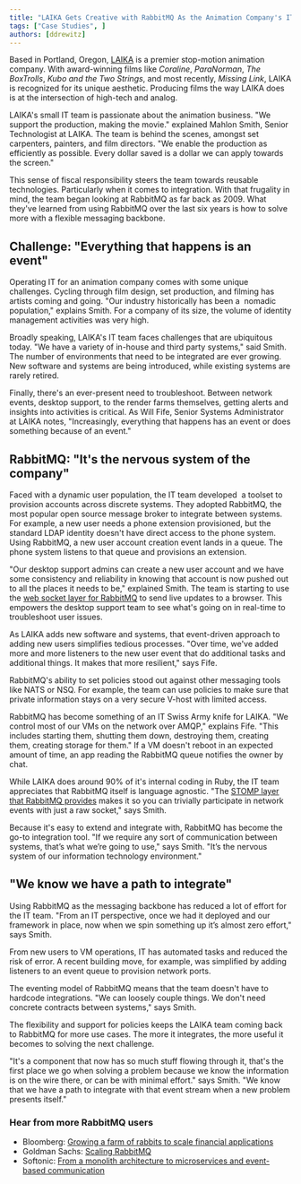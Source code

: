 ```yaml
---
title: "LAIKA Gets Creative with RabbitMQ As the Animation Company's IT Nervous System"
tags: ["Case Studies", ]
authors: [ddrewitz]
---
```


Based in Portland, Oregon, [LAIKA](https://www.laika.com/) is a premier stop-motion animation company. With award-winning films like *Coraline*, *ParaNorman*, *The BoxTrolls*, *Kubo and the Two Strings*, and most recently, *Missing Link*, LAIKA is recognized for its unique aesthetic. Producing films the way LAIKA does is at the intersection of high-tech and analog.

LAIKA's small IT team is passionate about the animation business. "We support the production, making the movie." explained Mahlon Smith, Senior Technologist at LAIKA. The team is behind the scenes, amongst set carpenters, painters, and film directors. "We enable the production as efficiently as possible. Every dollar saved is a dollar we can apply towards the screen."

This sense of fiscal responsibility steers the team towards reusable technologies. Particularly when it comes to integration. With that frugality in mind, the team began looking at RabbitMQ as far back as 2009. What they've learned from using RabbitMQ over the last six years is how to solve more with a flexible messaging backbone.

<!-- truncate -->

## Challenge: "Everything that happens is an event"

Operating IT for an animation company comes with some unique challenges. Cycling through film design, set production, and filming has artists coming and going. "Our industry historically has been a  nomadic population," explains Smith. For a company of its size, the volume of identity management activities was very high. 

Broadly speaking, LAIKA's IT team faces challenges that are ubiquitous today. "We have a variety of in-house and third party systems," said Smith. The number of environments that need to be integrated are ever growing. New software and systems are being introduced, while existing systems are rarely retired. 

Finally, there's an ever-present need to troubleshoot. Between network events, desktop support, to the render farms themselves, getting alerts and insights into activities is critical. As Will Fife, Senior Systems Administrator at LAIKA notes, "Increasingly, everything that happens has an event or does something because of an event." 

## RabbitMQ: "It's the nervous system of the company"

Faced with a dynamic user population, the IT team developed  a toolset to provision accounts across discrete systems. They adopted RabbitMQ, the most popular open source message broker to integrate between systems. For example, a new user needs a phone extension provisioned, but the standard LDAP identity doesn't have direct access to the phone system. Using RabbitMQ, a new user account creation event lands in a queue. The phone system listens to that queue and provisions an extension.  

"Our desktop support admins can create a new user account and we have some consistency and reliability in knowing that account is now pushed out to all the places it needs to be," explained Smith. The team is starting to use the [web socket layer for RabbitMQ](https://www.rabbitmq.com/web-stomp.html) to send live updates to a browser. This empowers the desktop support team to see what's going on in real-time to troubleshoot user issues.

As LAIKA adds new software and systems, that event-driven approach to adding new users simplifies tedious processes. "Over time, we've added more and more listeners to the new user event that do additional tasks and additional things. It makes that more resilient," says Fife. 

RabbitMQ's ability to set policies stood out against other messaging tools like NATS or NSQ. For example, the team can use policies to make sure that private information stays on a very secure V-host with limited access.

RabbitMQ has become something of an IT Swiss Army knife for LAIKA. "We control most of our VMs on the network over AMQP," explains Fife. "This includes starting them, shutting them down, destroying them, creating them, creating storage for them." If a VM doesn't reboot in an expected amount of time, an app reading the RabbitMQ queue notifies the owner by chat.

While LAIKA does around 90% of it's internal coding in Ruby, the IT team appreciates that RabbitMQ itself is language agnostic. "The [STOMP layer that RabbitMQ provides](https://www.rabbitmq.com/stomp.html) makes it so you can trivially participate in network events with just a raw socket," says Smith.

Because it's easy to extend and integrate with, RabbitMQ has become the go-to integration tool. "If we require any sort of communication between systems, that’s what we’re going to use," says Smith. "It’s the nervous system of our information technology environment."

## "We know we have a path to integrate"

Using RabbitMQ as the messaging backbone has reduced a lot of effort for the IT team. "From an IT perspective, once we had it deployed and our framework in place, now when we spin something up it’s almost zero effort," says Smith.

From new users to VM operations, IT has automated tasks and reduced the risk of error. A recent building move, for example, was simplified by adding listeners to an event queue to provision network ports. 

The eventing model of RabbitMQ means that the team doesn't have to hardcode integrations. "We can loosely couple things. We don't need concrete contracts between systems," says Smith.

The flexibility and support for policies keeps the LAIKA team coming back to RabbitMQ for more use cases. The more it integrates, the more useful it becomes to solving the next challenge.

"It's a component that now has so much stuff flowing through it, that's the first place we go when solving a problem because we know the information is on the wire there, or can be with minimal effort." says Smith. "We know that we have a path to integrate with that event stream when a new problem presents itself."

### Hear from more RabbitMQ users

* Bloomberg: [Growing a farm of rabbits to scale financial applications](https://content.pivotal.io/rabbitmq/keynote-growing-a-farm-of-rabbits-to-scale-financial-applications-will-hoy-david-liu)
* Goldman Sachs: [Scaling RabbitMQ](https://content.pivotal.io/rabbitmq/keynote-scaling-rabbitmq-at-goldman-sachs-jonathan-skrzypek)
* Softonic: [From a monolith architecture to microservices and event-based communication](https://www.cloudamqp.com/blog/2019-01-18-softonic-userstory-rabbitmq-eventbased-communication.html)
